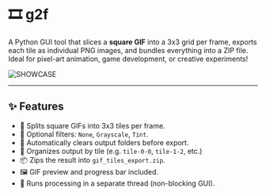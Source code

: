 # 🎞️ g2f

A Python GUI tool that slices a **square GIF** into a 3x3 grid per frame, exports each tile as individual PNG images, and bundles everything into a ZIP file. Ideal for pixel-art animation, game development, or creative experiments!

![SHOWCASE](https://github.com/gaxolotl/g2f/blob/main/Screen%20Recording%202025-06-15%20230647.gif?raw=true)

---

## ✨ Features

- 🔲 Splits square GIFs into 3x3 tiles per frame.
- 🎨 Optional filters: `None`, `Grayscale`, `Tint`.
- 🧹 Automatically clears output folders before export.
- 💼 Organizes output by tile (e.g. `tile-0-0`, `tile-1-2`, etc.)
- 📦 Zips the result into `gif_tiles_export.zip`.
- 🖼 GIF preview and progress bar included.
- 🧵 Runs processing in a separate thread (non-blocking GUI).

